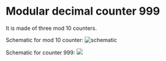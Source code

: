 # Modular decimal counter 999

It is made of three mod 10 counters.

Schematic for mod 10 counter: ![schematic](https://i.imgur.com/dOpf7Yn.png)

Schematic for counter 999: 
![](https://i.imgur.com/Lmbtu0v.png)

